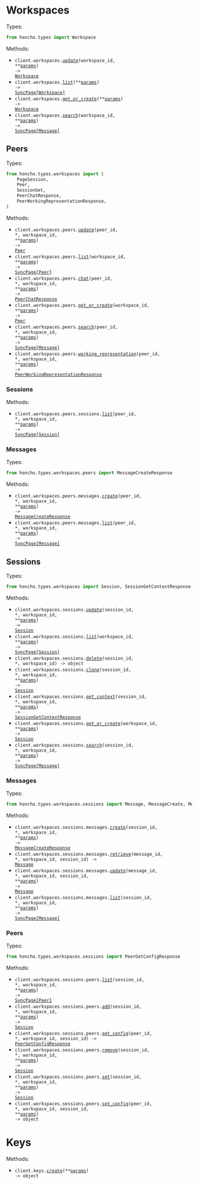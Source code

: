 # Workspaces

Types:

```python
from honcho.types import Workspace
```

Methods:

- <code title="put /v1/workspaces/{workspace_id}">client.workspaces.<a href="./src/honcho/resources/workspaces/workspaces.py">update</a>(workspace_id, \*\*<a href="src/honcho/types/workspace_update_params.py">params</a>) -> <a href="./src/honcho/types/workspace.py">Workspace</a></code>
- <code title="post /v1/workspaces/list">client.workspaces.<a href="./src/honcho/resources/workspaces/workspaces.py">list</a>(\*\*<a href="src/honcho/types/workspace_list_params.py">params</a>) -> <a href="./src/honcho/types/workspace.py">SyncPage[Workspace]</a></code>
- <code title="post /v1/workspaces">client.workspaces.<a href="./src/honcho/resources/workspaces/workspaces.py">get_or_create</a>(\*\*<a href="src/honcho/types/workspace_get_or_create_params.py">params</a>) -> <a href="./src/honcho/types/workspace.py">Workspace</a></code>
- <code title="post /v1/workspaces/{workspace_id}/search">client.workspaces.<a href="./src/honcho/resources/workspaces/workspaces.py">search</a>(workspace_id, \*\*<a href="src/honcho/types/workspace_search_params.py">params</a>) -> <a href="./src/honcho/types/workspaces/sessions/message.py">SyncPage[Message]</a></code>

## Peers

Types:

```python
from honcho.types.workspaces import (
    PageSession,
    Peer,
    SessionGet,
    PeerChatResponse,
    PeerWorkingRepresentationResponse,
)
```

Methods:

- <code title="put /v1/workspaces/{workspace_id}/peers/{peer_id}">client.workspaces.peers.<a href="./src/honcho/resources/workspaces/peers/peers.py">update</a>(peer_id, \*, workspace_id, \*\*<a href="src/honcho/types/workspaces/peer_update_params.py">params</a>) -> <a href="./src/honcho/types/workspaces/peer.py">Peer</a></code>
- <code title="post /v1/workspaces/{workspace_id}/peers/list">client.workspaces.peers.<a href="./src/honcho/resources/workspaces/peers/peers.py">list</a>(workspace_id, \*\*<a href="src/honcho/types/workspaces/peer_list_params.py">params</a>) -> <a href="./src/honcho/types/workspaces/peer.py">SyncPage[Peer]</a></code>
- <code title="post /v1/workspaces/{workspace_id}/peers/{peer_id}/chat">client.workspaces.peers.<a href="./src/honcho/resources/workspaces/peers/peers.py">chat</a>(peer_id, \*, workspace_id, \*\*<a href="src/honcho/types/workspaces/peer_chat_params.py">params</a>) -> <a href="./src/honcho/types/workspaces/peer_chat_response.py">PeerChatResponse</a></code>
- <code title="post /v1/workspaces/{workspace_id}/peers">client.workspaces.peers.<a href="./src/honcho/resources/workspaces/peers/peers.py">get_or_create</a>(workspace_id, \*\*<a href="src/honcho/types/workspaces/peer_get_or_create_params.py">params</a>) -> <a href="./src/honcho/types/workspaces/peer.py">Peer</a></code>
- <code title="post /v1/workspaces/{workspace_id}/peers/{peer_id}/search">client.workspaces.peers.<a href="./src/honcho/resources/workspaces/peers/peers.py">search</a>(peer_id, \*, workspace_id, \*\*<a href="src/honcho/types/workspaces/peer_search_params.py">params</a>) -> <a href="./src/honcho/types/workspaces/sessions/message.py">SyncPage[Message]</a></code>
- <code title="post /v1/workspaces/{workspace_id}/peers/{peer_id}/representation">client.workspaces.peers.<a href="./src/honcho/resources/workspaces/peers/peers.py">working_representation</a>(peer_id, \*, workspace_id, \*\*<a href="src/honcho/types/workspaces/peer_working_representation_params.py">params</a>) -> <a href="./src/honcho/types/workspaces/peer_working_representation_response.py">PeerWorkingRepresentationResponse</a></code>

### Sessions

Methods:

- <code title="post /v1/workspaces/{workspace_id}/peers/{peer_id}/sessions">client.workspaces.peers.sessions.<a href="./src/honcho/resources/workspaces/peers/sessions.py">list</a>(peer_id, \*, workspace_id, \*\*<a href="src/honcho/types/workspaces/peers/session_list_params.py">params</a>) -> <a href="./src/honcho/types/workspaces/session.py">SyncPage[Session]</a></code>

### Messages

Types:

```python
from honcho.types.workspaces.peers import MessageCreateResponse
```

Methods:

- <code title="post /v1/workspaces/{workspace_id}/peers/{peer_id}/messages">client.workspaces.peers.messages.<a href="./src/honcho/resources/workspaces/peers/messages.py">create</a>(peer_id, \*, workspace_id, \*\*<a href="src/honcho/types/workspaces/peers/message_create_params.py">params</a>) -> <a href="./src/honcho/types/workspaces/peers/message_create_response.py">MessageCreateResponse</a></code>
- <code title="post /v1/workspaces/{workspace_id}/peers/{peer_id}/messages/list">client.workspaces.peers.messages.<a href="./src/honcho/resources/workspaces/peers/messages.py">list</a>(peer_id, \*, workspace_id, \*\*<a href="src/honcho/types/workspaces/peers/message_list_params.py">params</a>) -> <a href="./src/honcho/types/workspaces/sessions/message.py">SyncPage[Message]</a></code>

## Sessions

Types:

```python
from honcho.types.workspaces import Session, SessionGetContextResponse
```

Methods:

- <code title="put /v1/workspaces/{workspace_id}/sessions/{session_id}">client.workspaces.sessions.<a href="./src/honcho/resources/workspaces/sessions/sessions.py">update</a>(session_id, \*, workspace_id, \*\*<a href="src/honcho/types/workspaces/session_update_params.py">params</a>) -> <a href="./src/honcho/types/workspaces/session.py">Session</a></code>
- <code title="post /v1/workspaces/{workspace_id}/sessions/list">client.workspaces.sessions.<a href="./src/honcho/resources/workspaces/sessions/sessions.py">list</a>(workspace_id, \*\*<a href="src/honcho/types/workspaces/session_list_params.py">params</a>) -> <a href="./src/honcho/types/workspaces/session.py">SyncPage[Session]</a></code>
- <code title="delete /v1/workspaces/{workspace_id}/sessions/{session_id}">client.workspaces.sessions.<a href="./src/honcho/resources/workspaces/sessions/sessions.py">delete</a>(session_id, \*, workspace_id) -> object</code>
- <code title="get /v1/workspaces/{workspace_id}/sessions/{session_id}/clone">client.workspaces.sessions.<a href="./src/honcho/resources/workspaces/sessions/sessions.py">clone</a>(session_id, \*, workspace_id, \*\*<a href="src/honcho/types/workspaces/session_clone_params.py">params</a>) -> <a href="./src/honcho/types/workspaces/session.py">Session</a></code>
- <code title="get /v1/workspaces/{workspace_id}/sessions/{session_id}/context">client.workspaces.sessions.<a href="./src/honcho/resources/workspaces/sessions/sessions.py">get_context</a>(session_id, \*, workspace_id, \*\*<a href="src/honcho/types/workspaces/session_get_context_params.py">params</a>) -> <a href="./src/honcho/types/workspaces/session_get_context_response.py">SessionGetContextResponse</a></code>
- <code title="post /v1/workspaces/{workspace_id}/sessions">client.workspaces.sessions.<a href="./src/honcho/resources/workspaces/sessions/sessions.py">get_or_create</a>(workspace_id, \*\*<a href="src/honcho/types/workspaces/session_get_or_create_params.py">params</a>) -> <a href="./src/honcho/types/workspaces/session.py">Session</a></code>
- <code title="post /v1/workspaces/{workspace_id}/sessions/{session_id}/search">client.workspaces.sessions.<a href="./src/honcho/resources/workspaces/sessions/sessions.py">search</a>(session_id, \*, workspace_id, \*\*<a href="src/honcho/types/workspaces/session_search_params.py">params</a>) -> <a href="./src/honcho/types/workspaces/sessions/message.py">SyncPage[Message]</a></code>

### Messages

Types:

```python
from honcho.types.workspaces.sessions import Message, MessageCreate, MessageCreateResponse
```

Methods:

- <code title="post /v1/workspaces/{workspace_id}/sessions/{session_id}/messages/">client.workspaces.sessions.messages.<a href="./src/honcho/resources/workspaces/sessions/messages.py">create</a>(session_id, \*, workspace_id, \*\*<a href="src/honcho/types/workspaces/sessions/message_create_params.py">params</a>) -> <a href="./src/honcho/types/workspaces/sessions/message_create_response.py">MessageCreateResponse</a></code>
- <code title="get /v1/workspaces/{workspace_id}/sessions/{session_id}/messages/{message_id}">client.workspaces.sessions.messages.<a href="./src/honcho/resources/workspaces/sessions/messages.py">retrieve</a>(message_id, \*, workspace_id, session_id) -> <a href="./src/honcho/types/workspaces/sessions/message.py">Message</a></code>
- <code title="put /v1/workspaces/{workspace_id}/sessions/{session_id}/messages/{message_id}">client.workspaces.sessions.messages.<a href="./src/honcho/resources/workspaces/sessions/messages.py">update</a>(message_id, \*, workspace_id, session_id, \*\*<a href="src/honcho/types/workspaces/sessions/message_update_params.py">params</a>) -> <a href="./src/honcho/types/workspaces/sessions/message.py">Message</a></code>
- <code title="post /v1/workspaces/{workspace_id}/sessions/{session_id}/messages/list">client.workspaces.sessions.messages.<a href="./src/honcho/resources/workspaces/sessions/messages.py">list</a>(session_id, \*, workspace_id, \*\*<a href="src/honcho/types/workspaces/sessions/message_list_params.py">params</a>) -> <a href="./src/honcho/types/workspaces/sessions/message.py">SyncPage[Message]</a></code>

### Peers

Types:

```python
from honcho.types.workspaces.sessions import PeerGetConfigResponse
```

Methods:

- <code title="get /v1/workspaces/{workspace_id}/sessions/{session_id}/peers">client.workspaces.sessions.peers.<a href="./src/honcho/resources/workspaces/sessions/peers.py">list</a>(session_id, \*, workspace_id, \*\*<a href="src/honcho/types/workspaces/sessions/peer_list_params.py">params</a>) -> <a href="./src/honcho/types/workspaces/peer.py">SyncPage[Peer]</a></code>
- <code title="post /v1/workspaces/{workspace_id}/sessions/{session_id}/peers">client.workspaces.sessions.peers.<a href="./src/honcho/resources/workspaces/sessions/peers.py">add</a>(session_id, \*, workspace_id, \*\*<a href="src/honcho/types/workspaces/sessions/peer_add_params.py">params</a>) -> <a href="./src/honcho/types/workspaces/session.py">Session</a></code>
- <code title="get /v1/workspaces/{workspace_id}/sessions/{session_id}/peers/{peer_id}/config">client.workspaces.sessions.peers.<a href="./src/honcho/resources/workspaces/sessions/peers.py">get_config</a>(peer_id, \*, workspace_id, session_id) -> <a href="./src/honcho/types/workspaces/sessions/peer_get_config_response.py">PeerGetConfigResponse</a></code>
- <code title="delete /v1/workspaces/{workspace_id}/sessions/{session_id}/peers">client.workspaces.sessions.peers.<a href="./src/honcho/resources/workspaces/sessions/peers.py">remove</a>(session_id, \*, workspace_id, \*\*<a href="src/honcho/types/workspaces/sessions/peer_remove_params.py">params</a>) -> <a href="./src/honcho/types/workspaces/session.py">Session</a></code>
- <code title="put /v1/workspaces/{workspace_id}/sessions/{session_id}/peers">client.workspaces.sessions.peers.<a href="./src/honcho/resources/workspaces/sessions/peers.py">set</a>(session_id, \*, workspace_id, \*\*<a href="src/honcho/types/workspaces/sessions/peer_set_params.py">params</a>) -> <a href="./src/honcho/types/workspaces/session.py">Session</a></code>
- <code title="post /v1/workspaces/{workspace_id}/sessions/{session_id}/peers/{peer_id}/config">client.workspaces.sessions.peers.<a href="./src/honcho/resources/workspaces/sessions/peers.py">set_config</a>(peer_id, \*, workspace_id, session_id, \*\*<a href="src/honcho/types/workspaces/sessions/peer_set_config_params.py">params</a>) -> object</code>

# Keys

Methods:

- <code title="post /v1/keys">client.keys.<a href="./src/honcho/resources/keys.py">create</a>(\*\*<a href="src/honcho/types/key_create_params.py">params</a>) -> object</code>
